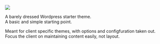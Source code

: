 <img src="http://f.cl.ly/items/0q3j3f371V1K3m153N19/screenshot.png" />

A barely dressed Wordpress starter theme.<br />A basic and simple starting point.

Meant for client specific themes, with options and configfuration taken out.<br />
Focus the client on maintaining content easily, not layout.
